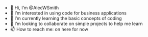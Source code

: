 - 👋 Hi, I’m @AlecWSmith
- 👀 I’m interested in using code for business applications
- 🌱 I’m currently learning the basic concepts of coding
- 💞️ I’m looking to collaborate on simple projects to help me learn
- 📫 How to reach me: on here for now

<!---
AlecWSmith/AlecWSmith is a ✨ special ✨ repository because its `README.md` (this file) appears on your GitHub profile.
You can click the Preview link to take a look at your changes.
--->
